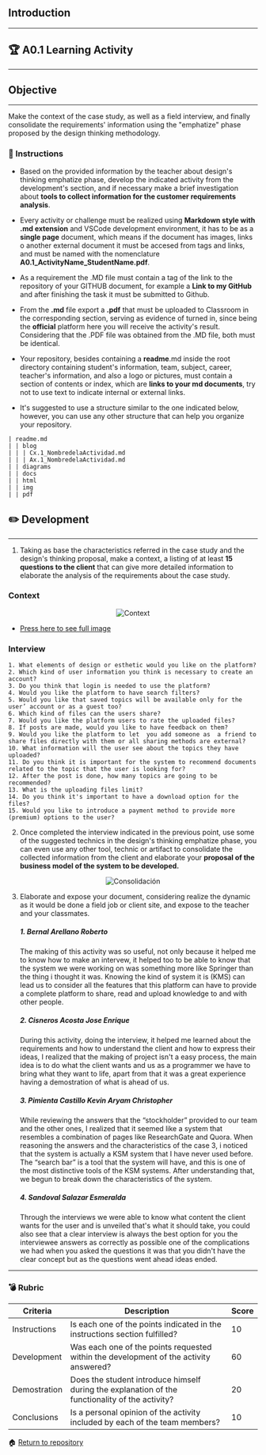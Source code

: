 ## Introduction
---
## :trophy: A0.1 Learning Activity
---
## Objective
---
Make the context of the case study, as well as a field interview, and finally consolidate the requirements' information using the "emphatize" phase proposed by the design thinking methodology.

### :blue_book: Instructions

* Based on the provided information by the teacher about design's thinking emphatize phase, develop the indicated activity from the development's section, and if necessary make a brief investigation about **tools to collect information for the customer requirements analysis**.

* Every activity or challenge must be realized using **Markdown style with .md extension** and VSCode development environment, it has to be as a **single page** document, which means if the document has images, links o another external document it must be accesed from tags and links, and must be named with the nomenclature **A0.1_ActivityName_StudentName.pdf**.

* As a requirement the .MD file must contain a tag of the link to the repository of your GITHUB document, for example a **Link to my GitHub** and after finishing the task it must be submitted to Github.

* From the **.md** file export a **.pdf** that must be uploaded to Classroom in the corresponding section, serving as evidence of turned in, since being the **official** platform here you will receive the activity's result.
Considering that the .PDF file was obtained from the .MD file, both must be identical.

* Your repository, besides containing a **readme**.md inside the root directory containing student's information, team, subject, career, teacher's information, and also a logo or pictures, must contain a section of contents or index, which are **links to your md documents**, try not to use text to indicate internal or external links.

* It's suggested to use a structure similar to the one indicated below, however, you can use any other structure that can help you organize your repository.

~~~
| readme.md
| | blog
| | | Cx.1_NombredelaActividad.md
| | | Ax.1_NombredelaActividad.md
| | diagrams
| | docs
| | html
| | img
| | pdf
~~~

## :pencil2: Development
---
1. Taking as base the characteristics referred in the case study and the design's thinking proposal, make a context, a listing of at least **15 questions to the client** that can give more detailed information to elaborate the analysis of the requirements about the case study.

### Context
<p align="center">
    <img alt="Context" src="https://raw.githubusercontent.com/Bernal03/AnalisisAvanzado_Repositorio_Bernal/main/diagrams/A0.1_Context.png">
</p>

 * [Press here to see full image](https://raw.githubusercontent.com/Bernal03/AnalisisAvanzado_Repositorio_Bernal/main/diagrams/A0.1_Context.png "Diagram")

### Interview
    1. What elements of design or esthetic would you like on the platform? 
    2. Which kind of user information you think is necessary to create an account?
    3. Do you think that login is needed to use the platform?
    4. Would you like the platform to have search filters?
    5. Would you like that saved topics will be available only for the user’ account or as a guest too?
    6. Which kind of files can the users share?
    7. Would you like the platform users to rate the uploaded files?
    8. If posts are made, would you like to have feedback on them?
    9. Would you like the platform to let  you add someone as  a friend to share files directly with them or all sharing methods are external?
    10. What information will the user see about the topics they have uploaded?
    11. Do you think it is important for the system to recommend documents related to the topic that the user is looking for?
    12. After the post is done, how many topics are going to be recommended? 
    13. What is the uploading files limit?
    14. Do you think it's important to have a download option for the files?
    15. Would you like to introduce a payment method to provide more (premium) options to the user?

2. Once completed the interview indicated in the previous point, use some of the suggested technics in the design's thinking emphatize phase, you can even use any other tool, technic or artifact to consolidate the collected information from the client and elaborate your **proposal of the business model of the system to be developed.**

<p align="center">
    <img alt="Consolidación" src="https://raw.githubusercontent.com/Bernal03/AnalisisAvanzado_Repositorio_Bernal/main/diagrams/A0.1_Diagrama.png">
</p>

3. Elaborate and expose your document, considering realize the dynamic as it would be done a field job or client site, and expose to the teacher and your classmates.


    ##### **1. Bernal Arellano Roberto**
    The making of this activity was so useful, not only because it helped me to know how to make an intervew, it helped too to be able to know that the system we were working on was something more like Springer than the thing i thought it was. Knowing the kind of system it is (KMS) can lead us to consider all the features that this platform can have to provide a complete platform to share, read and upload knowledge to and with other people.
    ##### **2. Cisneros Acosta Jose Enrique**
    During this activity, doing the interview, it helped me learned about the requirements and how to understand the client and how to express their ideas, I realized that the making of project isn't a easy process, the main idea is to do what the client wants and us as a programmer we have to bring what they want to life, apart from that it was a great experience having a demostration of what is ahead of us.
    ##### **3. Pimienta Castillo Kevin Aryam Christopher**
    While reviewing the answers that the “stockholder” provided to our team and the other ones, I realized that it seemed like a system that resembles a combination of pages like ResearchGate and Quora. When reasoning the answers and the characteristics of the case 3, i noticed that the system is actually a KSM system that I have never used before. The “search bar” is a tool that the system will have, and this is one of the most distinctive tools of the KSM systems. After understanding that, we begun to break down the characteristics of the system.
    ##### **4. Sandoval Salazar Esmeralda**
    Through the interviews we were able to know what content the client wants for the user and is unveiled that's what it should take, you could also see that a clear interview is always the best option for you  the interviewee answers as correctly as possible one of the complications we had when you asked the questions it was that you didn't have the clear concept but as the questions went ahead ideas ended.

___

### :bomb: Rubric

| Criteria | Description | Score |
| ------------- | -------------------------------------------------------------------------------------------- | ------- |
| Instructions | Is each one of the points indicated in the instructions section fulfilled? | 10 |
| Development | Was each one of the points requested within the development of the activity answered? | 60 |
| Demostration | Does the student introduce himself during the explanation of the functionality of the activity? | 20 |
| Conclusions | Is a personal opinion of the activity included by each of the team members? | 10 |

:house: [Return to repository](https://github.com/Bernal03/AnalisisAvanzado_Repositorio_Bernal "Github")
